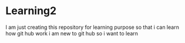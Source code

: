 # Learning2
I am just creating this repository for learning purpose so that i can learn how git hub work i am new to git hub so i want to learn
